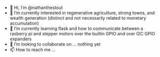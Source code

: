 - 👋 Hi, I’m @nathanthestout
- 👀 I’m currently interested in regenerative agriculture, strong towns, and wealth generation (distinct and not necessarily related to monetary accumulation)
- 🌱 I’m currently learning flask and how to communicate between a rasberry pi and stepper motors over the builtin GPIO and over I2C GPIO expanders
- 💞️ I’m looking to collaborate on ... nothing yet
- 📫 How to reach me ...

<!---
nathanthestout/nathanthestout is a ✨ special ✨ repository because its `README.md` (this file) appears on your GitHub profile.
You can click the Preview link to take a look at your changes.
--->
